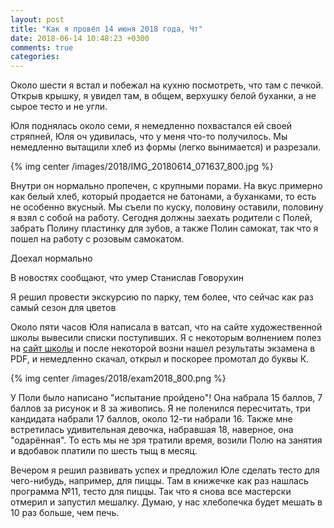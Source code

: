```yaml
---
layout: post
title: "Как я провёл 14 июня 2018 года, Чт"
date: 2018-06-14 10:48:23 +0300
comments: true
categories: 
---
```

Около шести я встал и побежал на кухню посмотреть, что там с печкой. Открыв крышку, я увидел там, в общем, верхушку белой буханки, а не сырое тесто и не угли.

Юля поднялась около семи, я немедленно похвастался ей своей стряпней, Юля оч удивилась, что у меня что-то получилось. Мы немедленно вытащили хлеб из формы (легко вынимается) и разрезали. 

{% img center /images/2018/IMG_20180614_071637_800.jpg %}

Внутри он нормально пропечен, с крупными порами. На вкус примерно как белый хлеб, который продается не батонами, а буханками, то есть не особенно вкусный. Мы съели по куску, половину оставили, половину я взял с собой на работу. Сегодня должны заехать родители с Полей, забрать Полину пластинку для зубов, а также Полин самокат, так что я пошел на работу с розовым самокатом.

Доехал нормально

В новостях сообщают, что умер Станислав Говорухин

Я решил провести экскурсию по парку, тем более, что сейчас как раз самый сезон для цветов


Около пяти часов Юля написала в ватсап, что на сайте художественной школы вывесили списки поступивших. Я с некоторым волнением полез на [сайт школы](http://4paint.ru/) и после некоторой возни нашел результаты экзамена в PDF, и немедленно скачал, открыл и поскорее промотал до буквы К.

{% img center /images/2018/exam2018_800.png %}

У Поли было написано "испытание пройдено"! Она набрала 15 баллов, 7 баллов за рисунок и 8 за живопись. Я не поленился пересчитать, три кандидата набрали 17 баллов, около 12-ти набрали 16. Также мне встретилась удивительная девочка, набравшая 18, наверное, она "одарённая". То есть мы не зря тратили время, возили Полю на занятия и вдобавок платили по шесть тыщ в месяц.


Вечером я решил развивать успех  и предложил Юле сделать тесто для чего-нибудь, например, для пиццы. Там в книжечке как раз нашлась программа №11, тесто для пиццы. Так что я снова все мастерски отмерил и запустил мешалку. Думаю, у нас хлебопечка будет мешать в 10 раз больше, чем печь. 
